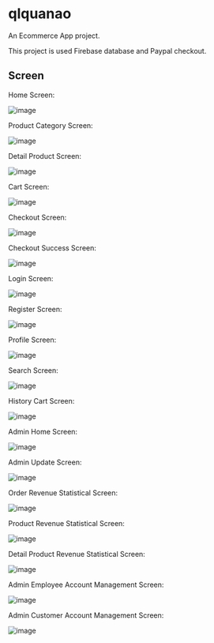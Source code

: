 # qlquanao

An Ecommerce App project.

This project is used Firebase database and Paypal checkout.

## Screen

Home Screen:

![image](https://github.com/NgKhai/qlquanao/assets/89343281/aa02c1a6-6525-417f-9724-1daa73dfc96e)

Product Category Screen:

![image](https://github.com/NgKhai/qlquanao/assets/89343281/23d7a306-bed8-4980-9f3d-cd10d3ecf863)

Detail Product Screen:

![image](https://github.com/NgKhai/qlquanao/assets/89343281/3d9c3626-dbca-4b25-874f-cada86a9568d)

Cart Screen:

![image](https://github.com/NgKhai/qlquanao/assets/89343281/53f98a54-15be-4322-bb24-d97cfb6acb39)

Checkout Screen:

![image](https://github.com/NgKhai/qlquanao/assets/89343281/f5265b56-058c-4b06-8d7f-fd2c43589e3d)

Checkout Success Screen:

![image](https://github.com/NgKhai/qlquanao/assets/89343281/ffc0d6bd-21fa-4a90-a092-ea7280234d20)

Login Screen:

![image](https://github.com/NgKhai/qlquanao/assets/89343281/54bf9b9a-057f-4352-85ac-213262835407)

Register Screen:

![image](https://github.com/NgKhai/qlquanao/assets/89343281/43635382-3a55-40ea-9443-b484803951fc)

Profile Screen:

![image](https://github.com/NgKhai/qlquanao/assets/89343281/6f17ba7d-95d1-4d36-b984-bbf162cef450)

Search Screen:

![image](https://github.com/NgKhai/qlquanao/assets/89343281/b152d22e-c7d9-47c9-971f-73fe40f0871e)

History Cart Screen:

![image](https://github.com/NgKhai/qlquanao/assets/89343281/dda1f46f-982c-4387-8e02-7e79caeca8dd)

Admin Home Screen:

![image](https://github.com/NgKhai/qlquanao/assets/89343281/1d61aba6-ab74-471d-be5c-98f484c753c7)

Admin Update Screen:

![image](https://github.com/NgKhai/qlquanao/assets/89343281/e6f31c04-3cc6-4c58-8528-b37e307c65c5)

Order Revenue Statistical Screen:

![image](https://github.com/NgKhai/qlquanao/assets/89343281/1e7de138-71b1-4266-86dd-aed628fd3973)

Product Revenue Statistical Screen:

![image](https://github.com/NgKhai/qlquanao/assets/89343281/4b5a8033-e916-453e-ab12-3cd9c755fc5e)

Detail Product Revenue Statistical Screen:

![image](https://github.com/NgKhai/qlquanao/assets/89343281/187c4148-95df-4676-92dc-7170e0c9ea14)

Admin Employee Account Management Screen:

![image](https://github.com/NgKhai/qlquanao/assets/89343281/8cc5432d-76c3-4fae-867f-5560f0fe2120)

Admin Customer Account Management Screen:

![image](https://github.com/NgKhai/qlquanao/assets/89343281/4e84b09a-fdc6-45bf-8a5c-1b0670ba3461)
